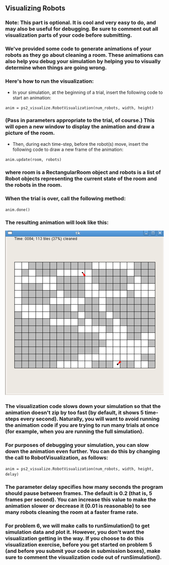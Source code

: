 ## Visualizing Robots
### Note: This part is optional. It is cool and very easy to do, and may also be useful for debugging. Be sure to comment out all visualization parts of your code before submitting.

### We've provided some code to generate animations of your robots as they go about cleaning a room. These animations can also help you debug your simulation by helping you to visually determine when things are going wrong.

### Here's how to run the visualization:

- In your simulation, at the beginning of a trial, insert the following code to start an animation:

`anim = ps2_visualize.RobotVisualization(num_robots, width, height)`
### (Pass in parameters appropriate to the trial, of course.) This will open a new window to display the animation and draw a picture of the room.

- Then, during each time-step, before the robot(s) move, insert the following code to draw a new frame of the animation:

`anim.update(room, robots)`
### where room is a RectangularRoom object and robots is a list of Robot objects representing the current state of the room and the robots in the room.

### When the trial is over, call the following method:

`anim.done()`
### The resulting animation will look like this:

<img src="viz_image.png">


### The visualization code slows down your simulation so that the animation doesn't zip by too fast (by default, it shows 5 time-steps every second). Naturally, you will want to avoid running the animation code if you are trying to run many trials at once (for example, when you are running the full simulation).

### For purposes of debugging your simulation, you can slow down the animation even further. You can do this by changing the call to RobotVisualization, as follows:

`anim = ps2_visualize.RobotVisualization(num_robots, width, height, delay)`

### The parameter delay specifies how many seconds the program should pause between frames. The default is 0.2 (that is, 5 frames per second). You can increase this value to make the animation slower or decrease it (0.01 is reasonable) to see many robots cleaning the room at a faster frame rate.

### For problem 6, we will make calls to runSimulation() to get simulation data and plot it. However, you don't want the visualization getting in the way. If you choose to do this visualization exercise, before you get started on problem 5 (and before you submit your code in submission boxes), make sure to comment the visualization code out of runSimulation().